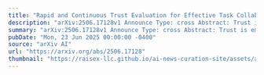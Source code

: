 ```yaml
---
title: "Rapid and Continuous Trust Evaluation for Effective Task Collaboration Through Siamese Model"
description: "arXiv:2506.17128v1 Announce Type: cross Abstract: Trust is emerging as an effective tool to ensure the successful completion of collaborative tasks within collaborative systems. However, rapidly and continuously evaluating the trustworthiness of collaborators during task execution is a significant challenge due to distributed devices, complex operational environments, and dynamically changing resources. To tackle this challenge, this paper proposes a Siamese-enabled rapid and continuous trust evaluation framework (SRCTE) to facilitate effective task collaboration. First, the communication and computing resource attributes of the collaborator in a trusted state, along with historical collaboration data, are collected and represented using an attributed control flow graph (ACFG) that captures trust-related semantic information and serves as a reference for comparison with data collected during task execution. At each time slot of task execution, the collaborator's communication and computing resource attributes, as well as task completion effectiveness, are collected in real time and represented with an ACFG to convey their trust-related semantic information. A Siamese model, consisting of two shared-parameter Structure2vec networks, is then employed to learn the deep semantics of each pair of ACFGs and generate their embeddings. Finally, the similarity between the embeddings of each pair of ACFGs is calculated to determine the collaborator's trust value at each time slot. A real system is built using two Dell EMC 5200 servers and a Google Pixel 8 to test the effectiveness of the proposed SRCTE framework. Experimental results demonstrate that SRCTE converges rapidly with only a small amount of data and achieves a high anomaly trust detection rate compared to the baseline algorithm."
summary: "arXiv:2506.17128v1 Announce Type: cross Abstract: Trust is emerging as an effective tool to ensure the successful completion of collaborative tasks within collaborative systems. However, rapidly and continuously evaluating the trustworthiness of collaborators during task execution is a significant challenge due to distributed devices, complex operational environments, and dynamically changing resources. To tackle this challenge, this paper proposes a Siamese-enabled rapid and continuous trust evaluation framework (SRCTE) to facilitate effective task collaboration. First, the communication and computing resource attributes of the collaborator in a trusted state, along with historical collaboration data, are collected and represented using an attributed control flow graph (ACFG) that captures trust-related semantic information and serves as a reference for comparison with data collected during task execution. At each time slot of task execution, the collaborator's communication and computing resource attributes, as well as task completion effectiveness, are collected in real time and represented with an ACFG to convey their trust-related semantic information. A Siamese model, consisting of two shared-parameter Structure2vec networks, is then employed to learn the deep semantics of each pair of ACFGs and generate their embeddings. Finally, the similarity between the embeddings of each pair of ACFGs is calculated to determine the collaborator's trust value at each time slot. A real system is built using two Dell EMC 5200 servers and a Google Pixel 8 to test the effectiveness of the proposed SRCTE framework. Experimental results demonstrate that SRCTE converges rapidly with only a small amount of data and achieves a high anomaly trust detection rate compared to the baseline algorithm."
pubDate: "Mon, 23 Jun 2025 00:00:00 -0400"
source: "arXiv AI"
url: "https://arxiv.org/abs/2506.17128"
thumbnail: "https://raisex-llc.github.io/ai-news-curation-site/assets/arxiv.png"
---
```


